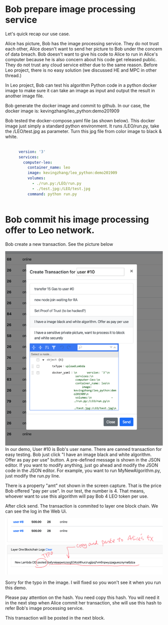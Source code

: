 # Bob prepare image processing service
Let's quick recap our use case.

Alice has picture, Bob has the image processing service. They do not trust each other, Alice doesn't want to send her picture to Bob under the concern of data breach. Bob doesn't want to give his code to Alice to run in Alice's computer because he is also concern about his code get released public. They do not trust any cloud service either due to the same reason. Before Leo project, there is no easy solution (we discussed HE and MPC in other thread.)

In Leo project, Bob can test his algorithm Python code in a python docker image to make sure it can take an image as input and output the result in another image file. 

Bob generate the docker image and commit to github. In our case, the docker image is: kevingzhang/leo_python:demo201909 

Bob tested the docker-compose.yaml file (as shown below). This docker image just simply a standard python environment. It runs /LEO/run.py, take the /LEO/test.jpg as parameter. Turn this jpg file from color image to black & white. 

``` yaml

      version: '3'
      services:
        computer-leo:
          container_name: leo
          image: kevingzhang/leo_python:demo201909
          volumes:
            - ./run.py:/LEO/run.py
            - ./test.jpg:/LEO/test.jpg
          command: python run.py
        

```

# Bob commit his image processing offer to Leo network.
Bob create a new transaction. See the picture below

![Bob upload lambda](./images/uploadLambda.png)
In our demo, User #10 is Bob's user name.
There are canned transaction for easy testing. Bob just click "I have an image black and white algorithm. Offer as pay per use" button. A pre-defined message is shown in the JSON editor. 
If you want to modify anything, just go ahead and modify the JSON code in the JSON editor. For example, you want to run MyNewAlgorithm.py, just modify the run.py line.

There is a property "amt" not shown in the screen capture. That is the price Bob offered "pay per use". In our test, the number is 4. That means, whoever want to use this algorithm will pay Bob 4 LEO token per use. 

After click send. The transaction is commited to layer one block chain. We can see the log in the Web Ui.

![lambda Posted](./images/lambdaPosted.png)

Sorry for the typo in the image. I will fixed so you won't see it when you run this demo.

Please pay attention on the hash. You need copy this hash. You will need it in the next step when Alice commit her transaction, she will use this hash to refer Bob's image processing service.

This transaction will be posted in the next block.
